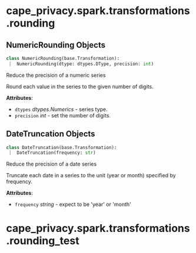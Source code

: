 <a name=".cape_privacy.spark.transformations.rounding"></a>
# cape\_privacy.spark.transformations.rounding

<a name=".cape_privacy.spark.transformations.rounding.NumericRounding"></a>
## NumericRounding Objects

```python
class NumericRounding(base.Transformation):
 |  NumericRounding(dtype: dtypes.DType, precision: int)
```

Reduce the precision of a numeric series

Round each value in the series to the given number
of digits.

**Attributes**:

- `dtypes` _dtypes.Numerics_ - series type.
- `precision` _int_ - set the number of digits.

<a name=".cape_privacy.spark.transformations.rounding.DateTruncation"></a>
## DateTruncation Objects

```python
class DateTruncation(base.Transformation):
 |  DateTruncation(frequency: str)
```

Reduce the precision of a date series

Truncate each date in a series to the unit (year or month)
specified by frequency.

**Attributes**:

- `frequency` _string_ - expect to be 'year' or 'month'

<a name=".cape_privacy.spark.transformations.rounding_test"></a>
# cape\_privacy.spark.transformations.rounding\_test

